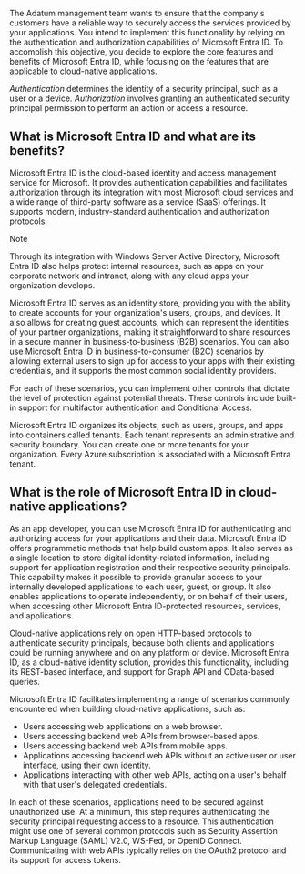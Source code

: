 The Adatum management team wants to ensure that the company's customers have a reliable way to securely access the services provided by your applications. You intend to implement this functionality by relying on the authentication and authorization capabilities of Microsoft Entra ID. To accomplish this objective, you decide to explore the core features and benefits of Microsoft Entra ID, while focusing on the features that are applicable to cloud-native applications.

*Authentication* determines the identity of a security principal, such as a user or a device. *Authorization* involves granting an authenticated security principal permission to perform an action or access a resource.

<a name='what-is-azure-ad-and-what-are-its-benefits'></a>

## What is Microsoft Entra ID and what are its benefits?

Microsoft Entra ID is the cloud-based identity and access management service for Microsoft. It provides authentication capabilities and facilitates authorization through its integration with most Microsoft cloud services and a wide range of third-party software as a service (SaaS) offerings. It supports modern, industry-standard authentication and authorization protocols.

> [!NOTE]
> Through its integration with Windows Server Active Directory, Microsoft Entra ID also helps protect internal resources, such as apps on your corporate network and intranet, along with any cloud apps your organization develops.

Microsoft Entra ID serves as an identity store, providing you with the ability to create accounts for your organization's users, groups, and devices. It also allows for creating guest accounts, which can represent the identities of your partner organizations, making it straightforward to share resources in a secure manner in business-to-business (B2B) scenarios. You can also use Microsoft Entra ID in business-to-consumer (B2C) scenarios by allowing external users to sign up for access to your apps with their existing credentials, and it supports the most common social identity providers.

For each of these scenarios, you can implement other controls that dictate the level of protection against potential threats. These controls include built-in support for multifactor authentication and Conditional Access.

Microsoft Entra ID organizes its objects, such as users, groups, and apps into containers called tenants. Each tenant represents an administrative and security boundary. You can create one or more tenants for your organization. Every Azure subscription is associated with a Microsoft Entra tenant.

<a name='what-is-the-role-of-azure-ad-in-cloud-native-applications'></a>

## What is the role of Microsoft Entra ID in cloud-native applications?

As an app developer, you can use Microsoft Entra ID for authenticating and authorizing access for your applications and their data. Microsoft Entra ID offers programmatic methods that help build custom apps. It also serves as a single location to store digital identity-related information, including support for application registration and their respective security principals. This capability makes it possible to provide granular access to your internally developed applications to each user, guest, or group. It also enables applications to operate independently, or on behalf of their users, when accessing other Microsoft Entra ID-protected resources, services, and applications.

Cloud-native applications rely on open HTTP-based protocols to authenticate security principals, because both clients and applications could be running anywhere and on any platform or device. Microsoft Entra ID, as a cloud-native identity solution, provides this functionality, including its REST-based interface, and support for Graph API and OData-based queries.

Microsoft Entra ID facilitates implementing a range of scenarios commonly encountered when building cloud-native applications, such as:

- Users accessing web applications on a web browser.
- Users accessing backend web APIs from browser-based apps.
- Users accessing backend web APIs from mobile apps.
- Applications accessing backend web APIs without an active user or user interface, using their own identity.
- Applications interacting with other web APIs, acting on a user's behalf with that user's delegated credentials.

In each of these scenarios, applications need to be secured against unauthorized use. At a minimum, this step requires authenticating the security principal requesting access to a resource. This authentication might use one of several common protocols such as Security Assertion Markup Language (SAML) V2.0, WS-Fed, or OpenID Connect. Communicating with web APIs typically relies on the OAuth2 protocol and its support for access tokens.
